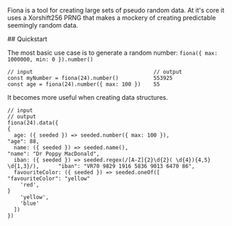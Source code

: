 Fiona is a tool for creating large sets of pseudo random data. At it's core it uses a Xorshift256 PRNG that makes a mockery of creating predictable seemingly random data.

## Quickstart

The most basic use case is to generate a random number: `fiona({ max: 1000000, min: 0 }).number()`

    // input                                      // output
    const myNumber = fiona(24).number()           553925
    const age = fiona(24).number({ max: 100 })    55

It becomes more useful when creating data structures.

    // input                                                                       // output
    fiona(24).data({                                                               {
      age: ({ seeded }) => seeded.number({ max: 100 }),                              "age": 88,
      name: ({ seeded }) => seeded.name(),                                           "name": "Dr Poppy MacDonald",
      iban: ({ seeded }) => seeded.regex(/[A-Z]{2}\d{2}( \d{4}){4,5} \d{1,3}/),      "iban": "VR70 9829 1916 5836 9013 6470 86",
      favouriteColor: ({ seeded }) => seeded.oneOf([                                 "favouriteColor": "yellow"
        'red',                                                                     }
        'yellow',                                                                 
        'blue'                                                                    
      ])                                                                          
    })                                                                            
